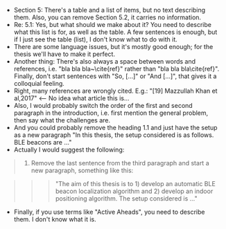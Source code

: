 - Section 5: There's a table and a list of items, but no text describing them. Also, you can remove Section 5.2, it carries no information.
- Re: 5.1: Yes, but what should we make about it? You need to describe what this list is for, as well as the table. A few sentences is enough, but if I just see the table (list), I don't know what to do with it.
- There are some language issues, but it's mostly good enough; for the thesis we'll have to make it perfect.
- Another thing: There's also always a space between words and references, i.e. "bla bla bla~\cite{ref}" rather than "bla bla bla\cite{ref}". Finally, don't start sentences with "So, [...]" or "And [...]", that gives it a colloquial feeling.
- Right, many references are wrongly cited. E.g.: "[19] Mazzullah Khan et al,2017" <-- No idea what article this is...
- Also, I would probably switch the order of the first and second paragraph in the introduction, i.e. first mention the general problem, then say what the challenges are.
- And you could probably remove the heading 1.1 and just have the setup as a new paragraph "In this thesis, the setup considered is as follows. BLE beacons are ..."
- Actually I would suggest the following:
> 1. Remove the last sentence from the third paragraph and start a new paragraph, something like this:

> > > "The aim of this thesis is to 1) develop an automatic BLE beacon localization algorithm and 2) develop an indoor positioning algorithm. The setup considered is ..."


- Finally, if you use terms like "Active Aheads", you need to describe them. I don't know what it is. 
